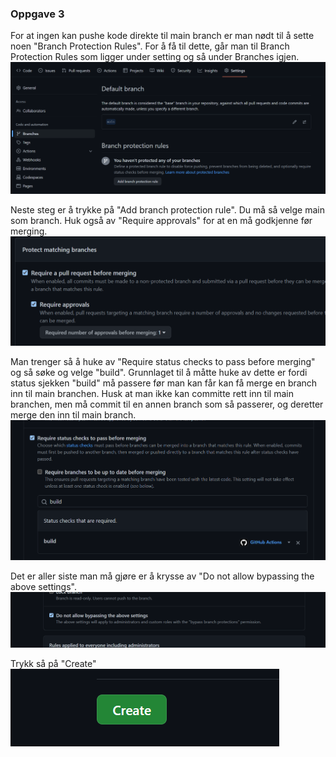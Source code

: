 ### Oppgave 3
For at ingen kan pushe kode direkte til main branch er man nødt til å sette noen 
"Branch Protection Rules". For å få til dette, går man til Branch Protection Rules som ligger
under setting og så under Branches igjen. 
![img.png](img.png)

Neste steg er å trykke på "Add branch protection rule". Du må så velge main som branch.
Huk også av "Require approvals" for at en må godkjenne før merging. 
![img_1.png](img_1.png)

Man trenger så å huke av "Require status checks to pass before merging" og så søke og velge "build".
Grunnlaget til å måtte huke av dette er fordi status sjekken "build" må passere før man kan får 
kan få merge en branch inn til main branchen. Husk at man ikke kan committe rett inn til main branchen,
 men må commit til en annen branch som så passerer, og deretter merge den inn til main branch. 
![img_2.png](img_2.png)

Det er aller siste man må gjøre er å krysse av "Do not allow bypassing the above settings". 
![img_3.png](img_3.png)

Trykk så på "Create"
![img_4.png](img_4.png)